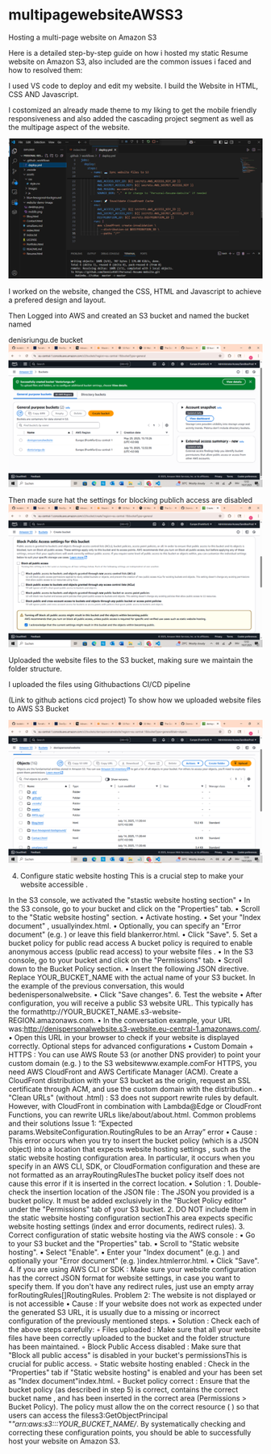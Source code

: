 # multipagewebsiteAWSS3
Hosting a multi-page website on Amazon S3

Here is a detailed step-by-step guide on how i hosted my static Resume website on Amazon S3, also included are the  common issues i faced and how to resolved them:



I used VS code to deploy and edit my website. I build the  Website in HTML, CSS AND Javascript. 

I costomized an already made theme to my liking to get the mobile friendly responsiveness and also added the cascading project segment as well as the multipage aspect of the website. 

![alt text](<bilder/VS Code Resume Website (195).PNG>)
    
    
I worked on the website, changed the CSS, HTML and Javascript to achieve a prefered design and layout.

Then Logged into AWS and created an S3 bucket and named the bucket named 

denisriungu.de bucket
![alt text](<bilder/Screenshot (230).png>)




 
Then made sure hat the settings for blocking publich access are disabled 
![alt text](<bilder/Screenshot (229).png>)

Uploaded the website files to the S3 bucket, making sure we maintain the folder structure.

I uploaded the files using Githubactions CI/CD pipeline 

(Link to github actions cicd project) To show how we uploaded website files to AWS S3 Bucket

![alt text](<bilder/Screenshot (231).png>)


4. Configure static website hosting This is a crucial step to make your website accessible .

In the S3 console, we activated the "stastic website hosting section"
• In the S3 console, go to your bucket and click on the "Properties" tab.
• Scroll to the "Static website hosting" section.
• Activate hosting.
• Set your "Index document" , usuallyindex.html.
• Optionally, you can specify an "Error document" (e.g. ) or leave this field blankerror.html.
• Click "Save".
5. Set a bucket policy for public read access A bucket policy is required to enable anonymous access (public read access) to your website files .
• In the S3 console, go to your bucket and click on the "Permissions" tab.
• Scroll down to the Bucket Policy section.
• Insert the following JSON directive. Replace YOUR_BUCKET_NAME with the actual name of your S3 bucket. In the example of the previous conversation, this would bedenispersonalwebsite.
• Click "Save changes".
6. Test the website
• After configuration, you will receive a public S3 website URL. This typically has the formathttp://YOUR_BUCKET_NAME.s3-website-REGION.amazonaws.com.
• In the conversation example, your URL was:http://denispersonalwebsite.s3-website.eu-central-1.amazonaws.com/.
• Open this URL in your browser to check if your website is displayed correctly.
Optional steps for advanced configurations
• Custom Domain + HTTPS : You can use AWS Route 53 (or another DNS provider) to point your custom domain (e.g. ) to the S3 websitewww.example.comFor HTTPS, you need AWS CloudFront and AWS Certificate Manager (ACM). Create a CloudFront distribution with your S3 bucket as the origin, request an SSL certificate through ACM, and use the custom domain with the distribution..
• "Clean URLs" (without .html) : S3 does not support rewrite rules by default. However, with CloudFront in combination with Lambda@Edge or CloudFront Functions, you can rewrite URLs like/about/about.html.
Common problems and their solutions
Issue 1: “Expected params.WebsiteConfiguration.RoutingRules to be an Array” error
• Cause : This error occurs when you try to insert the bucket policy (which is a JSON object) into a location that expects website hosting settings , such as the static website hosting configuration area. In particular, it occurs when you specify in an AWS CLI, SDK, or CloudFormation configuration and these are not formatted as an arrayRoutingRulesThe bucket policy itself does not cause this error if it is inserted in the correct location.
• Solution :
    1. Double-check the insertion location of the JSON file : The JSON you provided is a bucket policy. It must be added exclusively in the "Bucket Policy editor" under the "Permissions" tab of your S3 bucket.
    2. DO NOT include them in the static website hosting configuration sectionThis area expects specific website hosting settings (index and error documents, redirect rules).
    3. Correct configuration of static website hosting via the AWS console :
        ▪ Go to your S3 bucket and the "Properties" tab.
        ▪ Scroll to "Static website hosting".
        ▪ Select "Enable".
        ▪ Enter your "Index document" (e.g. ) and optionally your "Error document" (e.g. )index.htmlerror.html.
        ▪ Click "Save".
    4. If you are using AWS CLI or SDK : Make sure your website configuration has the correct JSON format for website settings, in case you want to specify them. If you don't have any redirect rules, just use an empty array forRoutingRules[]RoutingRules.
Problem 2: The website is not displayed or is not accessible
• Cause : If your website does not work as expected under the generated S3 URL, it is usually due to a missing or incorrect configuration of the previously mentioned steps.
• Solution : Check each of the above steps carefully:
    ◦ Files uploaded : Make sure that all your website files have been correctly uploaded to the bucket and the folder structure has been maintained.
    ◦ Block Public Access disabled : Make sure that "Block all public access" is disabled in your bucket's permissionsThis is crucial for public access.
    ◦ Static website hosting enabled : Check in the "Properties" tab if "Static website hosting" is enabled and your has been set as "Index document"index.html.
    ◦ Bucket policy correct : Ensure that the bucket policy (as described in step 5) is correct, contains the correct bucket name , and has been inserted in the correct area (Permissions > Bucket Policy). The policy must allow the on the correct resource ( ) so that users can access the filess3:GetObjectPrincipal "*"arn:aws:s3:::YOUR_BUCKET_NAME/*.
By systematically checking and correcting these configuration points, you should be able to successfully host your website on Amazon S3.
